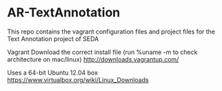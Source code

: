 AR-TextAnnotation
==========================
This repo contains the vagrant configuration files and project files for the Text Annotation project of SEDA

Vagrant
Download the correct install file (run %uname -m to check architecture on mac/linux)
http://downloads.vagrantup.com/

Uses a 64-bit Ubuntu 12.04 box
https://www.virtualbox.org/wiki/Linux_Downloads
